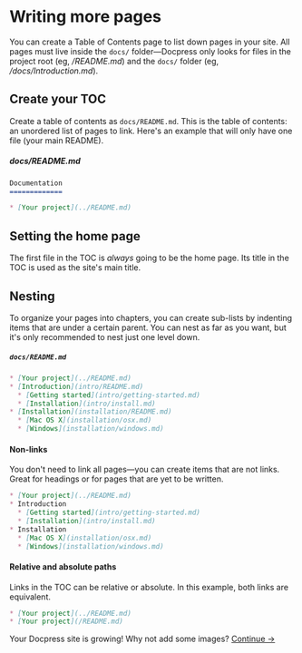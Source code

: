 # Writing more pages

You can create a Table of Contents page to list down pages in your site. All pages must live inside the `docs/` folder—Docpress only looks for files in the project root (eg, */README.md*) and the `docs/` folder (eg, */docs/Introduction.md*).

## Create your TOC

Create a table of contents as `docs/README.md`. This is the table of contents: an unordered list of pages to link. Here's an example that will only have one file (your main README).

##### docs/README.md
<!-- {.file-heading} -->

```md
Documentation
=============

* [Your project](../README.md)
```

## Setting the home page

The first file in the TOC is *always* going to be the home page. Its title in the TOC is used as the site's main title.

## Nesting

To organize your pages into chapters, you can create sub-lists by indenting items that are under a certain parent. You can nest as far as you want, but it's only recommended to nest just one level down.

##### `docs/README.md`
<!-- {.file-heading} -->

```md
* [Your project](../README.md)
* [Introduction](intro/README.md)
  * [Getting started](intro/getting-started.md)
  * [Installation](intro/install.md)
* [Installation](installation/README.md)
  * [Mac OS X](installation/osx.md)
  * [Windows](installation/windows.md)
```

#### Non-links
You don't need to link all pages—you can create items that are not links. Great for headings or for pages that are yet to be written.

```md
* [Your project](../README.md)
* Introduction
  * [Getting started](intro/getting-started.md)
  * [Installation](intro/install.md)
* Installation
  * [Mac OS X](installation/osx.md)
  * [Windows](installation/windows.md)
```

#### Relative and absolute paths

Links in the TOC can be relative or absolute. In this example, both links are equivalent.

```md
* [Your project](../README.md)
* [Your project](/README.md)
```

Your Docpress site is growing! Why not add some images?
[Continue →](images-and-linking.md) <!--{p:.pull-box}-->
